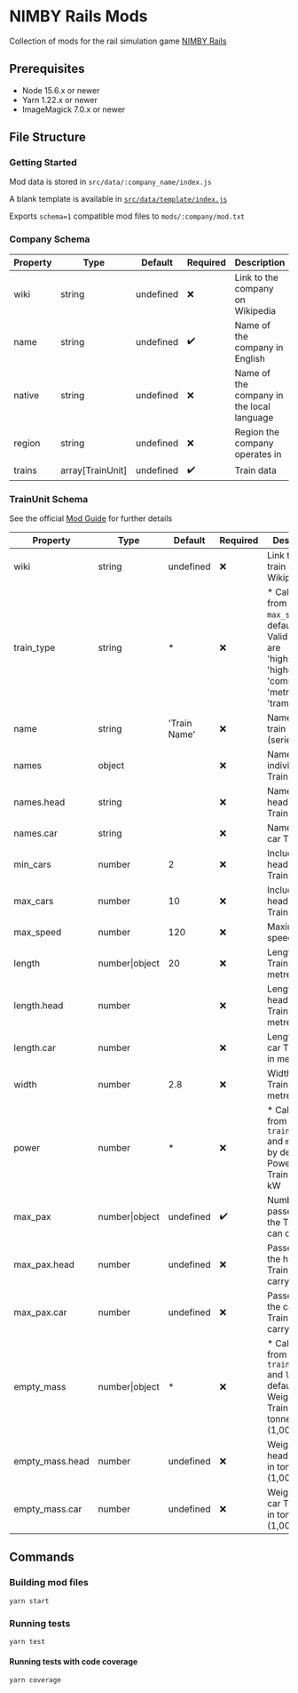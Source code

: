 # NIMBY Rails Mods

Collection of mods for the rail simulation game [NIMBY Rails](https://store.steampowered.com/app/1134710/NIMBY_Rails)

## Prerequisites

- Node 15.6.x or newer
- Yarn 1.22.x or newer
- ImageMagick 7.0.x or newer

## File Structure

### Getting Started

Mod data is stored in `src/data/:company_name/index.js`

A blank template is available in [`src/data/template/index.js`](https://github.com/wopian/nimby-rails/blob/master/src/data/template/template.js)

Exports `schema=1` compatible mod files to `mods/:company/mod.txt`

### Company Schema


| Property | Type              | Default   | Required | Description
| -------- | ----------------- | --------- | -------- | -----------
| wiki     | string            | undefined | ❌       | Link to the company on Wikipedia
| name     | string            | undefined | ✔️       | Name of the company in English
| native   | string            | undefined | ❌       | Name of the company in the local language
| region   | string            | undefined | ❌       | Region the company operates in
| trains   | array[TrainUnit]  | undefined | ✔️       | Train data

### TrainUnit Schema

See the official [Mod Guide](https://steamcommunity.com/sharedfiles/filedetails/?id=2268014666) for further details

| Property        | Type           | Default       | Required | Description
| --------------- | -------------- | ------------- | -------- | -----------
| wiki            | string         | undefined     | ❌       | Link to the train on Wikipedia
| train_type      | string         | \*            | ❌       | <span>\* Calculated from `max_speed` by default<br>Valid values are 'highspeed', 'higherspeed', 'commuter', 'metro' or 'tram'</span>
| name            | string         | 'Train Name'  | ❌       | Name of the train (series/model)
| names           | object         |               | ❌       | Name of the individual TrainUnits
| names.head      | string         |               | ❌       | Name of the head TrainUnits
| names.car       | string         |               | ❌       | Name of the car TrainUnits
| min_cars        | number         | 2             | ❌       | Includes the head and tail TrainUnits
| max_cars        | number         | 10            | ❌       | Includes the head and tail TrainUnits
| max_speed       | number         | 120           | ❌       | Maximum speed in km/h
| length          | number\|object | 20            | ❌       | Length of the TrainUnits in metres
| length.head     | number         |               | ❌       | Length of the head TrainUnits in metres
| length.car      | number         |               | ❌       | Length of the car TrainUnits in metres
| width           | number         | 2.8           | ❌       | Width of the TrainUnit in metres
| power           | number         | \*            | ❌       | <span>\* Calculated from `train_type` and `max_speed` by default<br>Power of the TrainUnit in kW</span>
| max_pax         | number\|object | undefined     | ✔️       | Number of passengers the TrainUnit can carry
| max_pax.head    | number         | undefined     | ❌       | Passengers the head TrainUnit can carry
| max_pax.car     | number         | undefined     | ❌       | Passengers the car TrainUnit can carry
| empty_mass      | number\|object | \*            | ❌       | <span>\* Calculated from `train_type` and `length` by default<br>Weight of the TrainUnit in tonnes (1,000kg)</span>
| empty_mass.head | number         | undefined     | ❌       | Weight of the head TrainUnit in tonnes (1,000kg)
| empty_mass.car  | number         | undefined     | ❌       | Weight of the car TrainUnit in tonnes (1,000kg)

## Commands

### Building mod files

```
yarn start
```

### Running tests

```
yarn test
```

#### Running tests with code coverage

```
yarn coverage
```